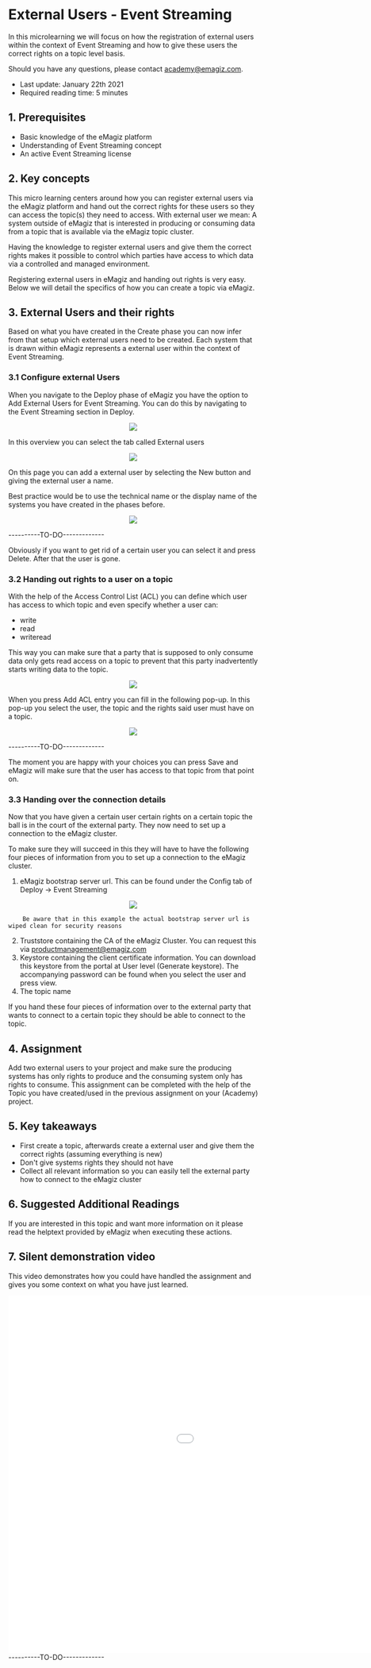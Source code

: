 # External Users - Event Streaming

In this microlearning we will focus on how the registration of external users within the context of Event Streaming and how to give these users the correct rights on a topic level basis.

Should you have any questions, please contact academy@emagiz.com.

- Last update: January 22th 2021
- Required reading time: 5 minutes

## 1. Prerequisites
- Basic knowledge of the eMagiz platform
- Understanding of Event Streaming concept
- An active Event Streaming license

## 2. Key concepts
This micro learning centers around how you can register external users via the eMagiz platform and hand out the correct rights for these users so they can access the topic(s) they need to access.
With external user we mean: A system outside of eMagiz that is interested in producing or consuming data from a topic that is available via the eMagiz topic cluster.

Having the knowledge to register external users and give them the correct rights makes it possible to control which parties have access to which data via a controlled and managed environment.

Registering external users in eMagiz and handing out rights is very easy. Below we will detail the specifics of how you can create a topic via eMagiz.

## 3. External Users and their rights

Based on what you have created in the Create phase you can now infer from that setup which external users need to be created. 
Each system that is drawn within eMagiz represents a external user within the context of Event Streaming.

### 3.1 Configure external Users

When you navigate to the Deploy phase of eMagiz you have the option to Add External Users for Event Streaming. You can do this by navigating to the Event Streaming section in Deploy.

<p align="center"><img src="../../img/microlearning/ml-create-your-topic--es-deploy-event-streaming-config.png"></p>

In this overview you can select the tab called External users

<p align="center"><img src="../../img/microlearning/ml-external-users-es--es-deploy-event-streaming-external-users-config.png"></p>

On this page you can add a external user by selecting the New button and giving the external user a name. 

Best practice would be to use the technical name or the display name of the systems you have created in the phases before.

<p align="center"><img src="../../img/microlearning/ml-external-users-es--es-deploy-event-streaming-external-users-config-pop-up.png"></p>   ----------TO-DO-------------

Obviously if you want to get rid of a certain user you can select it and press Delete. After that the user is gone.

### 3.2 Handing out rights to a user on a topic

With the help of the Access Control List (ACL) you can define which user has access to which topic and even specify whether a user can:

- write
- read
- writeread

This way you can make sure that a party that is supposed to only consume data only gets read access on a topic to prevent that this party inadvertently starts writing data to the topic.

<p align="center"><img src="../../img/microlearning/ml-external-users-es--es-deploy-event-streaming-acl-config.png"></p>

When you press Add ACL entry you can fill in the following pop-up. In this pop-up you select the user, the topic and the rights said user must have on a topic.

<p align="center"><img src="../../img/microlearning/ml-external-users-es--es-deploy-event-streaming-external-users-config-pop-up.png"></p>   ----------TO-DO-------------

The moment you are happy with your choices you can press Save and eMagiz will make sure that the user has access to that topic from that point on.

### 3.3 Handing over the connection details

Now that you have given a certain user certain rights on a certain topic the ball is in the court of the external party. They now need to set up a connection to the eMagiz cluster.

To make sure they will succeed in this they will have to have the following four pieces of information from you to set up a connection to the eMagiz cluster.

1. eMagiz bootstrap server url. This can be found under the Config tab of Deploy -> Event Streaming

<p align="center"><img src="../../img/microlearning/ml-external-users-es--es-deploy-event-streaming-config-details.png"></p>

		Be aware that in this example the actual bootstrap server url is wiped clean for security reasons
2. Truststore containing the CA of the eMagiz Cluster. You can request this via productmanagement@emagiz.com
3. Keystore containing the client certificate information. You can download this keystore from the portal at User level (Generate keystore). The accompanying password can be found when you select the user and press view.
4. The topic name

If you hand these four pieces of information over to the external party that wants to connect to a certain topic they should be able to connect to the topic.

## 4. Assignment

Add two external users to your project and make sure the producing systems has only rights to produce and the consuming system only has rights to consume. 
This assignment can be completed with the help of the Topic you have created/used in the previous assignment on your (Academy) project.

## 5. Key takeaways

- First create a topic, afterwards create a external user and give them the correct rights (assuming everything is new)
- Don't give systems rights they should not have
- Collect all relevant information so you can easily tell the external party how to connect to the eMagiz cluster

## 6. Suggested Additional Readings

If you are interested in this topic and want more information on it please read the helptext provided by eMagiz when executing these actions.

## 7. Silent demonstration video

This video demonstrates how you could have handled the assignment and gives you some context on what you have just learned.

<iframe width="1280" height="720" src="../../vid/microlearning/microlearning-external-users-es.mp4" frameborder="0" allow="accelerometer; autoplay; clipboard-write; encrypted-media; gyroscope; picture-in-picture" allowfullscreen></iframe>  ----------TO-DO-------------